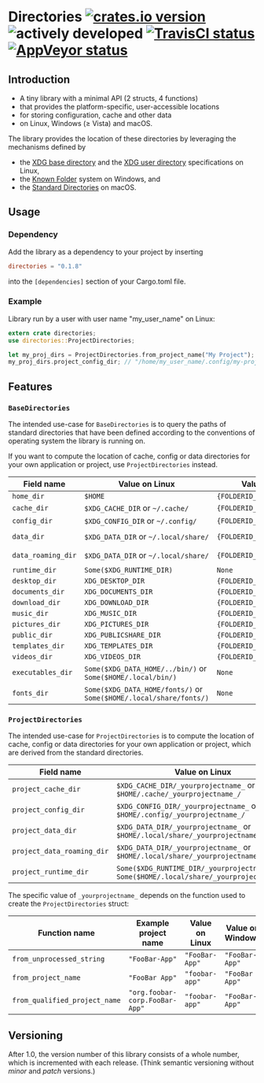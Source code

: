 # Directories [![crates.io version](https://img.shields.io/crates/v/directories.svg)](https://crates.io/crates/directories) ![actively developed](https://img.shields.io/badge/maintenance-actively--developed-brightgreen.svg) [![TravisCI status](https://travis-ci.org/soc/directories-rs.svg?branch=master)](https://travis-ci.org/soc/directories-rs) [![AppVeyor status](https://ci.appveyor.com/api/projects/status/p5c600gk0lthlhjn?svg=true)](https://ci.appveyor.com/project/soc/directories-rs)


## Introduction

- A tiny library with a minimal API (2 structs, 4 functions)
- that provides the platform-specific, user-accessible locations
- for storing configuration, cache and other data
- on Linux, Windows (≥ Vista) and macOS.

The library provides the location of these directories by leveraging the mechanisms defined by
- the [XDG base directory](https://standards.freedesktop.org/basedir-spec/basedir-spec-latest.html) and
  the [XDG user directory](https://www.freedesktop.org/wiki/Software/xdg-user-dirs/) specifications on Linux,
- the [Known Folder](https://msdn.microsoft.com/en-us/library/windows/desktop/bb776911(v=vs.85).aspx) system on Windows, and
- the [Standard Directories](https://developer.apple.com/library/content/documentation/FileManagement/Conceptual/FileSystemProgrammingGuide/FileSystemOverview/FileSystemOverview.html#//apple_ref/doc/uid/TP40010672-CH2-SW6)
  on macOS.

## Usage

### Dependency

Add the library as a dependency to your project by inserting

```toml
directories = "0.1.8"
```

into the `[dependencies]` section of your Cargo.toml file.

### Example

Library run by a user with user name "my_user_name" on Linux:

```rust
extern crate directories;
use directories::ProjectDirectories;

let my_proj_dirs = ProjectDirectories.from_project_name("My Project");
my_proj_dirs.project_config_dir; // "/home/my_user_name/.config/my-project/"
```

## Features

### `BaseDirectories`

The intended use-case for `BaseDirectories` is to query the paths of standard directories
that have been defined according to the conventions of operating system the library is running on.

If you want to compute the location of cache, config or data directories for your own application or project, use `ProjectDirectories` instead.

| Field name         | Value on Linux                                                     | Value on Windows                 | Value on macOS                       |
| ------------------ | ------------------------------------------------------------------ | -------------------------------- | ------------------------------------ |
| `home_dir`         | `$HOME`                                                            | `{FOLDERID_Profile}`             | `$HOME`                              |
| `cache_dir`        | `$XDG_CACHE_DIR`  or `~/.cache/`                                   | `{FOLDERID_LocalAppData}/cache/` | `$HOME/Library/Caches/`              |
| `config_dir`       | `$XDG_CONFIG_DIR` or `~/.config/`                                  | `{FOLDERID_RoamingAppData}`      | `$HOME/Library/Preferences/`         |
| `data_dir`         | `$XDG_DATA_DIR`   or `~/.local/share/`                             | `{FOLDERID_LocalAppData}`        | `$HOME/Library/Application Support/` |
| `data_roaming_dir` | `$XDG_DATA_DIR`   or `~/.local/share/`                             | `{FOLDERID_RoamingAppData}`      | `$HOME/Library/Application Support/` |
| `runtime_dir`      | `Some($XDG_RUNTIME_DIR)`                                           | `None`                           | `None`                               |
| `desktop_dir`      | `XDG_DESKTOP_DIR`                                                  | `{FOLDERID_Desktop}`             | `$HOME/Desktop/`                     |
| `documents_dir`    | `XDG_DOCUMENTS_DIR`                                                | `{FOLDERID_Documents}`           | `$HOME/Documents/`                   |
| `download_dir`     | `XDG_DOWNLOAD_DIR`                                                 | `{FOLDERID_Downloads}`           | `$HOME/Downloads/`                   |
| `music_dir`        | `XDG_MUSIC_DIR`                                                    | `{FOLDERID_Music}`               | `$HOME/Music/`                       |
| `pictures_dir`     | `XDG_PICTURES_DIR`                                                 | `{FOLDERID_Pictures}`            | `$HOME/Pictures/`                    |
| `public_dir`       | `XDG_PUBLICSHARE_DIR`                                              | `{FOLDERID_Public}`              | `$HOME/Public/`                      |
| `templates_dir`    | `XDG_TEMPLATES_DIR`                                                | `{FOLDERID_Templates}`           | `None`                               |
| `videos_dir`       | `XDG_VIDEOS_DIR`                                                   | `{FOLDERID_Videos}`              | `$HOME/Movies/`                      |
| `executables_dir`  | `Some($XDG_DATA_HOME/../bin/)` or `Some($HOME/.local/bin/)`        | `None`                           | `Some($HOME/Applications/)`          |
| `fonts_dir`        | `Some($XDG_DATA_HOME/fonts/)` or `Some($HOME/.local/share/fonts/)` | `None`                           | `Some($HOME/Library/Fonts/)`         |

### `ProjectDirectories`

The intended use-case for `ProjectDirectories` is to compute the location of cache, config or data directories for your own application or project,
which are derived from the standard directories.

| Field name                 | Value on Linux                                                                              | Value on Windows                                   | Value on macOS                                         |
| -------------------------- | ------------------------------------------------------------------------------------------- | -------------------------------------------------- | ------------------------------------------------------ |
| `project_cache_dir`        | `$XDG_CACHE_DIR/_yourprojectname_` or `$HOME/.cache/_yourprojectname_/`                     | `{FOLDERID_LocalAppData}/_yourprojectname_/cache/` | `$HOME/Library/Caches/_yourprojectname_/`              |
| `project_config_dir`       | `$XDG_CONFIG_DIR/_yourprojectname_`  or `$HOME/.config/_yourprojectname_/`                  | `{FOLDERID_RoamingAppData}/_yourprojectname_/`     | `$HOME/Library/Preferences/_yourprojectname_/`         |
| `project_data_dir`         | `$XDG_DATA_DIR/_yourprojectname_` or `$HOME/.local/share/_yourprojectname_/`                | `{FOLDERID_LocalAppData}/_yourprojectname_/`       | `$HOME/Library/Application Support/_yourprojectname_/` |
| `project_data_roaming_dir` | `$XDG_DATA_DIR/_yourprojectname_` or `$HOME/.local/share/_yourprojectname_/`                | `{FOLDERID_RoamingAppData}/_yourprojectname_/`     | `$HOME/Library/Application Support/_yourprojectname_/` |
| `project_runtime_dir`      | `Some($XDG_RUNTIME_DIR/_yourprojectname_)` or `Some($HOME/.local/share/_yourprojectname_/)` | `None`                                             | `None`                                                 |

The specific value of `_yourprojectname_` depends on the function used to create the `ProjectDirectories` struct:

| Function name                 | Example project name           | Value on Linux | Value on Windows | Value on macOS                 |
| ----------------------------- | ------------------------------ | -------------- | ---------------- | ------------------------------ |
| `from_unprocessed_string`     | `"FooBar-App"`                 | `"FooBar-App"` | `"FooBar-App"`   | `"FooBar-App"`                 |
| `from_project_name`           | `"FooBar App"`                 | `"foobar-app"` | `"FooBar App"`   | `"FooBar App"`                 |
| `from_qualified_project_name` | `"org.foobar-corp.FooBar-App"` | `"foobar-app"` | `"FooBar-App"`   | `"org.foobar-corp.FooBar-App"` |

## Versioning

After 1.0, the version number of this library consists of a whole number, which is incremented with each release.
(Think semantic versioning without _minor_ and _patch_ versions.)
